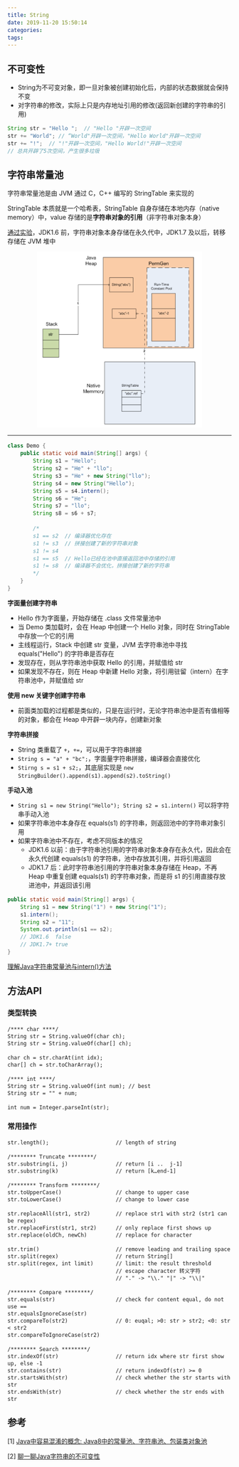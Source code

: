 ```yaml
---
title: String
date: 2019-11-20 15:50:14
categories: 
tags:
---
```

## 不可变性
- String为不可变对象，即一旦对象被创建初始化后，内部的状态数据就会保持不变
- 对字符串的修改，实际上只是内存地址引用的修改(返回新创建的字符串的引用)

```java
String str = "Hello ";  // "Hello "开辟一次空间
str += "World"; // “World"开辟一次空间，"Hello World"开辟一次空间
str += "!";  // "!"开辟一次空间，"Hello World!"开辟一次空间
// 总共开辟了5次空间，产生很多垃圾
```

## 字符串常量池
字符串常量池是由 JVM 通过 C，C++ 编写的 StringTable 来实现的

StringTable 本质就是一个哈希表，StringTable 自身存储在本地内存（native memory）中，value 存储的是**字符串对象的引用**（非字符串对象本身）

[通过实验](https://zhuanlan.zhihu.com/p/110307661)，JDK1.6 前，字符串对象本身存储在永久代中，JDK1.7 及以后，转移存储在 JVM 堆中

<div align=center>

<img src="/img/Java/StringTable.png" style="zoom:80%">

</div>

---
```java
class Demo {
    public static void main(String[] args) {
        String s1 = "Hello";
        String s2 = "He" + "llo";
        String s3 = "He" + new String("llo");
        String s4 = new String("Hello");
        String s5 = s4.intern();
        String s6 = "He";
        String s7 = "llo";
        String s8 = s6 + s7;

        /*
        s1 == s2  // 编译器优化存在
        s1 != s3  // 拼接创建了新的字符串对象
        s1 != s4
        s1 == s5  // Hello已经在池中直接返回池中存储的引用
        s1 != s8  // 编译器不会优化，拼接创建了新的字符串
        */
    }
}
```

**字面量创建字符串**
- Hello 作为字面量，开始存储在 .class 文件常量池中
- 当 Demo 类加载时，会在 Heap 中创建一个 Hello 对象，同时在 StringTable 中存放一个它的引用
- 主线程运行，Stack 中创建 str 变量，JVM 去字符串池中寻找 equals("Hello") 的字符串是否存在
- 发现存在，则从字符串池中获取 Hello 的引用，并赋值给 str
- 如果发现不存在，则在 Heap 中新建 Hello 对象，将引用驻留（intern）在字符串池中，并赋值给 str

**使用 new 关键字创建字符串**  
- 前面类加载的过程都是类似的，只是在运行时，无论字符串池中是否有值相等的对象，都会在 Heap 中开辟一块内存，创建新对象

**字符串拼接**  
- String 类重载了 `+`，`+=`，可以用于字符串拼接
- `String s = "a" + "bc";`，字面量字符串拼接，编译器会直接优化 
- `Stirng s = s1 + s2;`，其底层实现是 `new StringBuilder().append(s1).append(s2).toString()`

**手动入池**  
- `String s1 = new String("Hello"); String s2 = s1.intern()` 可以将字符串手动入池
- 如果字符串池中本身存在 equals(s1) 的字符串，则返回池中的字符串对象引用
- 如果字符串池中不存在，考虑不同版本的情况
    + JDK1.6 以前：由于字符串池引用的字符串对象本身存在永久代，因此会在永久代创建 equals(s1) 的字符串，池中存放其引用，并将引用返回
    + JDK1.7 后：此时字符串池引用的字符串对象本身存储在 Heap，不再 Heap 中重复创建 equals(s1) 的字符串对象，而是将 s1 的引用直接存放进池中，并返回该引用

```java
public static void main(String[] args) {
    String s1 = new String("1") + new String("1");  
    s1.intern();
    String s2 = "11";
    System.out.println(s1 == s2);
    // JDK1.6  false
    // JDK1.7+ true
}
```

[理解Java字符串常量池与intern()方法](https://www.cnblogs.com/justcooooode/p/7603381.html)

## 方法API
### 类型转换
```java{1,8}
/**** char ****/
String str = String.valueOf(char ch);
String str = String.valueOf(char[] ch);

char ch = str.charAt(int idx);
char[] ch = str.toCharArray();

/**** int ****/
String str = String.valueOf(int num); // best
String str = "" + num; 

int num = Integer.parseInt(str);
```

### 常用操作
```java{3,7,21,27}
str.length();                     // length of string

/******** Truncate ********/
str.substring(i, j)               // return [i ..  j-1]   
str.substring(k)                  // return [k…end-1]

/******** Transform ********/
str.toUpperCase()                 // change to upper case
str.toLowerCase()                 // change to lower case

str.replaceAll(str1, str2)        // replace str1 with str2 (str1 can be regex)
str.replaceFirst(str1, str2)      // only replace first shows up
str.replace(oldCh, newCh)         // replace for character

str.trim()                        // remove leading and trailing space
str.split(regex)                  // return String[]
str.split(regex, int limit)       // limit: the result threshold
                                  // escape character 转义字符 
                                  // "." -> "\\." "|" -> "\\|"

/******** Compare ********/
str.equals(str)                   // check for content equal, do not use ==
str.equalsIgnoreCase(str)
str.compareTo(str2)               // 0: euqal; >0: str > str2; <0: str < str2
str.compareToIgnoreCase(str2)

/******** Search ********/
str.indexOf(str)                  // return idx where str first show up, else -1   
str.contains(str)                 // return indexOf(str) >= 0
str.startsWith(str)               // check whether the str starts with str
str.endsWith(str)                 // check whether the str ends with str
```

## 参考
[1] [Java中容易混淆的概念: Java8中的常量池、字符串池、包装类对象池](https://blog.csdn.net/Xu_JL1997/article/details/89150026)

[2] [聊一聊Java字符串的不可变性](https://www.cnblogs.com/one12138/p/11379840.html)